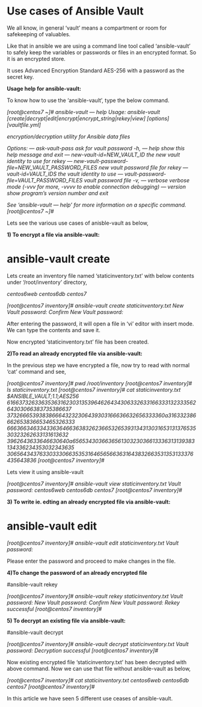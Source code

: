 
# Use cases of Ansible Vault

We all know, in general ‘vault’ means a compartment or room for safekeeping of valuables.

Like that in ansible we are using a command line tool called ‘ansible-vault’ to safely keep the variables or passwords or files in an encrypted format. So it is an encrypted store.

It uses Advanced Encryption Standard AES-256 with a password as the secret key.

**Usage help for ansible-vault:**

To know how to use the ‘ansible-vault’, type the below command.

*[root@centos7 ~]# ansible-vault — help*
 *Usage: ansible-vault [create|decrypt|edit|encrypt|encrypt_string|rekey|view] [options] [vaultfile.yml]*

*encryption/decryption utility for Ansible data files*

*Options:*
 *— ask-vault-pass ask for vault password*
 *-h, — help show this help message and exit*
 *— new-vault-id=NEW_VAULT_ID*
 *the new vault identity to use for rekey*
 *— new-vault-password-file=NEW_VAULT_PASSWORD_FILES*
 *new vault password file for rekey*
 *— vault-id=VAULT_IDS the vault identity to use*
 *— vault-password-file=VAULT_PASSWORD_FILES*
 *vault password file*
 *-v, — verbose verbose mode (-vvv for more, -vvvv to enable*
 *connection debugging)*
 *— version show program’s version number and exit*

*See ‘ansible-vault <command> — help’ for more information on a specific*
 *command.*
 *[root@centos7 ~]#*

Lets see the various use cases of anisble-vault as below,

**1) To encrypt a file via ansible-vault:**

# ansible-vault create <filename>

Lets create an inventory file named ‘staticinventory.txt’ with below contents under ‘/root/inventory’ directory,

*centos6web*
 *centos6db*
 *centos7*

*[root@centos7 inventory]# ansible-vault create staticinventory.txt*
 *New Vault password:*
 *Confirm New Vault password:*

After entering the password, it will open a file in ‘vi’ editor with insert mode. We can type the contents and save it.

Now encrypted ‘staticinventory.txt’ file has been created.

**2)To read an already encrypted file via ansible-vault:**

In the previous step we have encrypted a file, now try to read with normal ‘cat’ command and see,

*[root@centos7 inventory]# pwd*
 */root/inventory*
 *[root@centos7 inventory]# ls*
 *staticinventory.txt*
 *[root@centos7 inventory]# cat staticinventory.txt*
 *$ANSIBLE_VAULT;1.1;AES256*
 *61663732633635363162303135396462643430633263316633313233356264303066383735386637*
 *3732666539383866643232306439303166636632656333360a316332386662653836653465326333*
 *66636634633433636466363832623665326539313431303165313137653530323262633131613632*
 *3962643633646630640a656534303663656130323036613336313139383134336234353032343635*
 *30656434376330333066353531646565663631643832663531353133376435643836*
 *[root@centos7 inventory]#*

Lets view it using ansible-vault

*[root@centos7 inventory]# ansible-vault view staticinventory.txt*
 *Vault password:*
 *centos6web*
 *centos6db*
 *centos7*
 *[root@centos7 inventory]#*

**3) To write ie. edting an already encrypted file via ansible-vault:**

# ansible-vault edit <filename>

*[root@centos7 inventory]# ansible-vault edit staticinventory.txt*
 *Vault password:*

Please enter the password and proceed to make changes in the file.

**4)To change the password of an already encrypted file**

#ansible-vault rekey <filename>

*[root@centos7 inventory]# ansible-vault rekey staticinventory.txt*
 *Vault password:*
 *New Vault password:*
 *Confirm New Vault password:*
 *Rekey successful*
 *[root@centos7 inventory]#*

**5) To decrypt an existing file via ansible-vault:**

#ansible-vault decrypt <filename>

*[root@centos7 inventory]# ansible-vault decrypt staticinventory.txt*
 *Vault password:*
 *Decryption successful*
 *[root@centos7 inventory]#*

Now existing encrypted file ‘staticinventory.txt’ has been decrypted with above command. Now we can use that file without ansible-vault as below,

*[root@centos7 inventory]# cat staticinventory.txt*
 *centos6web*
 *centos6db*
 *centos7*
 *[root@centos7 inventory]#*

In this article we have seen 5 different use ceases of ansible-vault.
